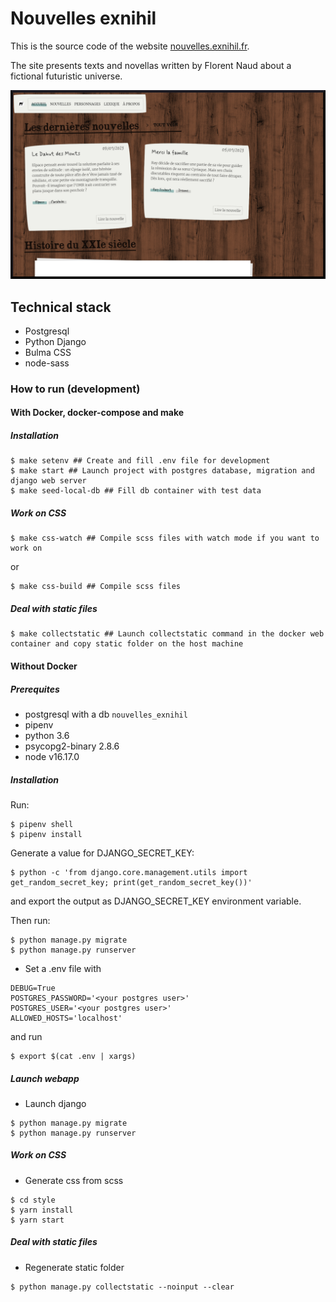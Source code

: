 # Nouvelles exnihil

This is the source code of the website [nouvelles.exnihil.fr](https://nouvelles.exnihil.fr/).

The site presents texts and novellas written by Florent Naud about a fictional futuristic universe.

![nouvelle exnihil image](style/img/og-image.png)

## Technical stack
* Postgresql
* Python Django
* Bulma CSS
* node-sass

### How to run (development)

#### With Docker, docker-compose and make

##### Installation 

```
$ make setenv ## Create and fill .env file for development
$ make start ## Launch project with postgres database, migration and django web server
$ make seed-local-db ## Fill db container with test data
```

##### Work on CSS

```
$ make css-watch ## Compile scss files with watch mode if you want to work on 
```

or 

```
$ make css-build ## Compile scss files
```

##### Deal with static files

```
$ make collectstatic ## Launch collectstatic command in the docker web container and copy static folder on the host machine 
```

#### Without Docker

##### Prerequites 
* postgresql with a db `nouvelles_exnihil`
* pipenv
* python 3.6
* psycopg2-binary 2.8.6
* node v16.17.0

##### Installation 

Run:

```
$ pipenv shell
$ pipenv install
```

Generate a value for DJANGO_SECRET_KEY:

```
$ python -c 'from django.core.management.utils import get_random_secret_key; print(get_random_secret_key())'
```

and export the output as DJANGO_SECRET_KEY environment variable.

Then run:
```
$ python manage.py migrate
$ python manage.py runserver
```

- Set a .env file with 
```
DEBUG=True
POSTGRES_PASSWORD='<your postgres user>'
POSTGRES_USER='<your postgres user>'
ALLOWED_HOSTS='localhost'
``` 

and run 

 ```
$ export $(cat .env | xargs)
```

##### Launch webapp

- Launch django
```
$ python manage.py migrate
$ python manage.py runserver
```

##### Work on CSS

- Generate css from scss 
```
$ cd style
$ yarn install
$ yarn start
```

##### Deal with static files

- Regenerate static folder
```
$ python manage.py collectstatic --noinput --clear
```

